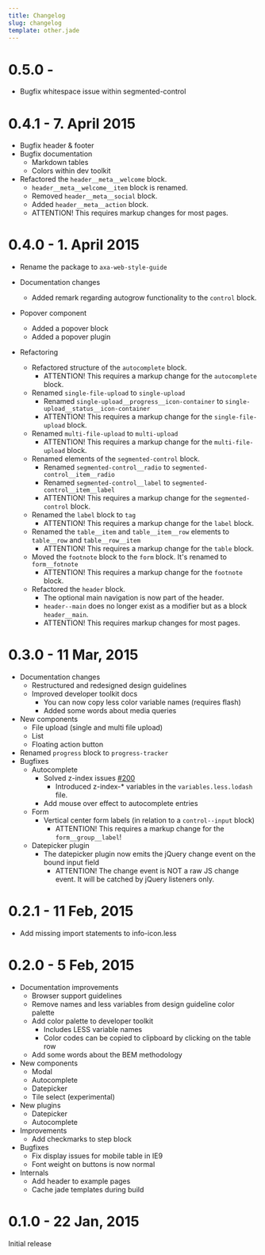```yaml
---
title: Changelog
slug: changelog
template: other.jade
---
```


# 0.5.0 - 

- Bugfix whitespace issue within segmented-control

# 0.4.1 - 7. April 2015

- Bugfix header & footer
- Bugfix documentation
  - Markdown tables
  - Colors within dev toolkit
- Refactored the `header__meta__welcome` block.
  - `header__meta__welcome__item` block is renamed.
  - Removed `header__meta__social` block.
  - Added `header__meta__action` block.
  - ATTENTION! This requires markup changes for most pages.

# 0.4.0 - 1. April 2015

- Rename the package to `axa-web-style-guide`

- Documentation changes
  - Added remark regarding autogrow functionality to the `control` block.
- Popover component
  - Added a popover block
  - Added a popover plugin
- Refactoring
  - Refactored structure of the `autocomplete` block.
    - ATTENTION! This requires a markup change for the `autocomplete` block.
  - Renamed `single-file-upload` to `single-upload`
    - Renamed `single-upload__progress__icon-container` to `single-upload__status__icon-container`
    - ATTENTION! This requires a markup change for the `single-file-upload` block.
  - Renamed `multi-file-upload` to `multi-upload`
    - ATTENTION! This requires a markup change for the `multi-file-upload` block.
  - Renamed elements of the `segmented-control` block.
    - Renamed `segmented-control__radio` to `segmented-control__item__radio`
    - Renamed `segmented-control__label` to `segmented-control__item__label`
    - ATTENTION! This requires a markup change for the `segmented-control` block.
  - Renamed the `label` block to `tag`
    - ATTENTION! This requires a markup change for the `label` block.
  - Renamed the `table__item` and `table__item__row` elements to `table__row` and `table__row__item`
    - ATTENTION! This requires a markup change for the `table` block.
  - Moved the `footnote` block to the `form` block. It's renamed to `form__fotnote`
    - ATTENTION! This requires a markup change for the `footnote` block.
  - Refactored the `header` block.
    - The optional main navigation is now part of the header.
    - `header--main` does no longer exist as a modifier but as a block `header__main`.
    - ATTENTION! This requires markup changes for most pages.

# 0.3.0 - 11 Mar, 2015

- Documentation changes
  - Restructured and redesigned design guidelines
  - Improved developer toolkit docs
    - You can now copy less color variable names (requires flash)
    - Added some words about media queries
- New components
  - File upload (single and multi file upload)
  - List
  - Floating action button
- Renamed `progress` block to `progress-tracker`
- Bugfixes
  - Autocomplete
    - Solved z-index issues [#200](https://github.com/axa-ch/style-guide/issues/200)
      - Introduced z-index-* variables in the `variables.less.lodash` file.
    - Add mouse over effect to autocomplete entries
  - Form
    - Vertical center form labels (in relation to a `control--input` block)
      - ATTENTION! This requires a markup change for the `form__group__label`!
  - Datepicker plugin
    - The datepicker plugin now emits the jQuery change event on the bound input field
      - ATTENTION! The change event is NOT a raw JS change event. It will be
        catched by jQuery listeners only.

# 0.2.1 - 11 Feb, 2015

- Add missing import statements to info-icon.less

# 0.2.0 - 5 Feb, 2015

- Documentation improvements
  - Browser support guidelines
  - Remove names and less variables from design guideline color palette
  - Add color palette to developer toolkit
    - Includes LESS variable names
    - Color codes can be copied to clipboard by clicking on the table row
  - Add some words about the BEM methodology
- New components
  - Modal
  - Autocomplete
  - Datepicker
  - Tile select (experimental)
- New plugins
  - Datepicker
  - Autocomplete
- Improvements
  - Add checkmarks to step block
- Bugfixes
  - Fix display issues for mobile table in IE9
  - Font weight on buttons is now normal
- Internals
  - Add header to example pages
  - Cache jade templates during build

# 0.1.0 - 22 Jan, 2015

Initial release
<!-- Copyright AXA Versicherungen AG 2015 -->
